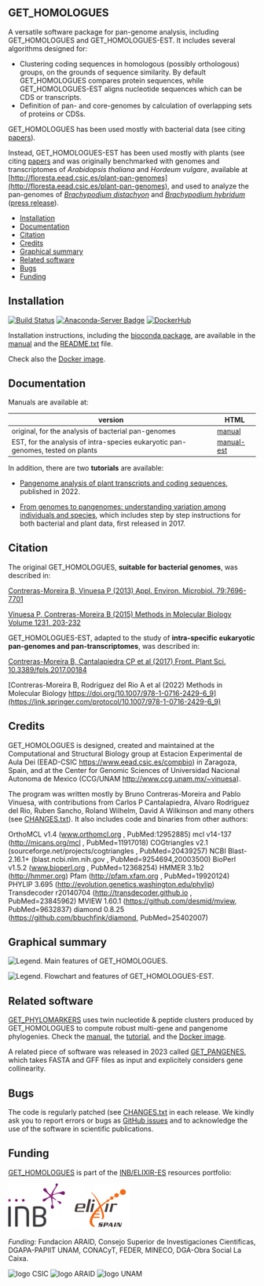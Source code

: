 ## GET_HOMOLOGUES 

A versatile software package for pan-genome analysis, including GET_HOMOLOGUES and GET_HOMOLOGUES-EST. It includes several algorithms designed for:
 * Clustering coding sequences in homologous (possibly orthologous) groups, on the grounds of sequence similarity. By default GET_HOMOLOGUES compares protein sequences, while GET_HOMOLOGUES-EST aligns nucleotide sequences which can be CDS or transcripts.
 * Definition of pan- and core-genomes by calculation of overlapping sets of proteins or CDSs.

GET_HOMOLOGUES has been used mostly with bacterial data (see citing 
[papers](https://scholar.google.es/scholar?start=0&hl=en&as_sdt=2005&cites=5259912818944685430)).
 
Instead, GET_HOMOLOGUES-EST has been used mostly with plants (see citing
[papers](https://scholar.google.es/scholar?oi=bibs&hl=en&cites=14330917787074873427&as_sdt=5) and 
was originally benchmarked with genomes and transcriptomes of *Arabidopsis thaliana* and *Hordeum vulgare*, 
available at [http://floresta.eead.csic.es/plant-pan-genomes](http://floresta.eead.csic.es/plant-pan-genomes), 
and used to analyze the pan-genomes of [*Brachypodium distachyon*](https://brachypan.jgi.doe.gov) and 
[*Brachypodium hybridum*](http://floresta.eead.csic.es/plant-pan-genomes/Bhybridum) ([press release](https://jgi.doe.gov/more-the-merrier-making-case-for-plant-pan-genomes)).

- [Installation](#installation)
- [Documentation](#documentation)
- [Citation](#citation)
- [Credits](#rredits)
- [Graphical summary](#graphical-summary)
- [Related software](#related-software)
- [Bugs](#bugs)
- [Funding](#funding)

## Installation

[![Build Status](https://app.travis-ci.com/eead-csic-compbio/get_homologues.svg?branch=master)](https://app.travis-ci.com/eead-csic-compbio/get_homologues)
[![Anaconda-Server Badge](https://anaconda.org/bioconda/get_homologues/badges/version.svg)](https://anaconda.org/bioconda/get_homologues)
[![DockerHub](https://badgen.net/badge/icon/docker?icon=docker&label)](https://hub.docker.com/r/csicunam/get_homologues)

Installation instructions, including the [bioconda package](https://anaconda.org/bioconda/get_homologues), are available in the
[manual](http://eead-csic-compbio.github.io/get_homologues/manual/manual.html#SECTION00030000000000000000)
and the [README.txt](./README.txt) file.

Check also the [Docker image](https://hub.docker.com/r/csicunam/get_homologues).

## Documentation

Manuals are available at:

|version|HTML|
|-------|----|
|original, for the analysis of bacterial pan-genomes|[manual](http://eead-csic-compbio.github.io/get_homologues/manual/)|
|EST, for the analysis of intra-species eukaryotic pan-genomes, tested on plants|[manual-est](http://eead-csic-compbio.github.io/get_homologues/manual-est/)|

In addition, there are two **tutorials** are available:

* [Pangenome analysis of plant transcripts and coding sequences](http://eead-csic-compbio.github.io/get_homologues/plant_pangenome/protocol.html), published in 2022.

* [From genomes to pangenomes: understanding variation among individuals and species](http://eead-csic-compbio.github.io/get_homologues/tutorial/pangenome_tutorial.html), which includes step by step instructions for both bacterial and plant data, first released in 2017.

## Citation

The original GET_HOMOLOGUES, **suitable for bacterial genomes**, was described in:

[Contreras-Moreira B, Vinuesa P (2013) Appl. Environ. Microbiol. 79:7696-7701](http://aem.asm.org/content/79/24/7696.long)

[Vinuesa P, Contreras-Moreira B (2015) Methods in Molecular Biology Volume 1231, 203-232](http://link.springer.com/protocol/10.1007%2F978-1-4939-1720-4_14)

GET_HOMOLOGUES-EST, adapted to the study of **intra-specific eukaryotic pan-genomes and pan-transcriptomes**, was described in:

[Contreras-Moreira B, Cantalapiedra CP et al (2017) Front. Plant Sci. 10.3389/fpls.2017.00184](http://journal.frontiersin.org/article/10.3389/fpls.2017.00184/full)

[Contreras-Moreira B, Rodriguez del Rio A et al (2022) Methods in Molecular Biology https://doi.org/10.1007/978-1-0716-2429-6_9](https://link.springer.com/protocol/10.1007/978-1-0716-2429-6_9)

## Credits 

GET_HOMOLOGUES is designed, created and maintained at the Computational and 
Structural Biology group at Estacion Experimental de Aula Dei (EEAD-CSIC 
https://www.eead.csic.es/compbio) in Zaragoza, Spain, and at the Center for 
Genomic Sciences of Universidad Nacional Autonoma de Mexico (CCG/UNAM 
http://www.ccg.unam.mx/~vinuesa).

The program was written mostly by Bruno Contreras-Moreira and Pablo Vinuesa,
with contributions from Carlos P Cantalapiedra, Alvaro Rodriguez del Rio, Ruben
Sancho, Roland Wilhelm, David A Wilkinson and many others (see [CHANGES.txt](./CHANGES.txt)). 
It also includes code and binaries from other authors:

 OrthoMCL v1.4 (www.orthomcl.org , PubMed:12952885)
 mcl v14-137 (http://micans.org/mcl , PubMed=11917018)
 COGtriangles v2.1 (sourceforge.net/projects/cogtriangles , PubMed=20439257)
 NCBI Blast-2.16.1+ (blast.ncbi.nlm.nih.gov , PubMed=9254694,20003500)
 BioPerl v1.5.2 (www.bioperl.org , PubMed=12368254)
 HMMER 3.1b2 (http://hmmer.org)
 Pfam (http://pfam.xfam.org , PubMed=19920124)
 PHYLIP 3.695 (http://evolution.genetics.washington.edu/phylip) 
 Transdecoder r20140704 (http://transdecoder.github.io , PubMed=23845962)
 MVIEW 1.60.1 (https://github.com/desmid/mview, PubMed=9632837)
 diamond 0.8.25 (https://github.com/bbuchfink/diamond, PubMed=25402007)

## Graphical summary

![**Legend.** Main features of GET_HOMOLOGUES.](./pics/summary.jpg)

![**Legend.** Flowchart and features of GET_HOMOLOGUES-EST.](./pics/EST.jpg)

## Related software

[GET_PHYLOMARKERS](https://github.com/vinuesa/get_phylomarkers) uses 
twin nucleotide & peptide clusters produced by GET_HOMOLOGUES to compute robust multi-gene and pangenome phylogenies.
Check the [manual](https://vinuesa.github.io/get_phylomarkers), the [tutorial](https://link.springer.com/protocol/10.1007/978-1-0716-2429-6_9),
and the [Docker image](https://hub.docker.com/r/csicunam/get_homologues).

A related piece of software was released in 2023 called [GET_PANGENES](https://github.com/Ensembl/plant-scripts/tree/master/pangenes),
which takes FASTA and GFF files as input and explicitely considers gene collinearity.

## Bugs

The code is regularly patched (see [CHANGES.txt](./CHANGES.txt) in each release. We kindly ask you to report errors or bugs as 
[GitHub issues](https://github.com/eead-csic-compbio/get_homologues/issues)
and to acknowledge the use of the software in scientific publications.

## Funding

[GET_HOMOLOGUES](https://bio.tools/get_homologues) is part of the [INB/ELIXIR-ES](https://inb-elixir.es) resources portfolio:

![logo_ELIXIRES](pics/logoELIXIRES.png)

*Funding:* Fundacion ARAID, Consejo Superior de Investigaciones Cientificas, DGAPA-PAPIIT UNAM, CONACyT, FEDER, MINECO, DGA-Obra Social La Caixa.

![logo CSIC](pics/logoCSIC.png) ![logo ARAID](pics/logoARAID.gif) ![logo UNAM](pics/logoUNAM.png)

